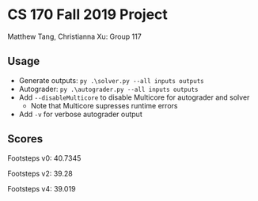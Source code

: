 # CS 170 Fall 2019 Project

Matthew Tang, Christianna Xu: Group 117

## Usage 
* Generate outputs: `py .\solver.py --all inputs outputs`
* Autograder: `py .\autograder.py --all inputs outputs`
* Add `--disableMulticore` to disable Multicore for autograder and solver
    * Note that Multicore supresses runtime errors
* Add `-v` for verbose autograder output

## Scores
Footsteps v0: 40.7345

Footsteps v2: 39.28

Footsteps v4: 39.019